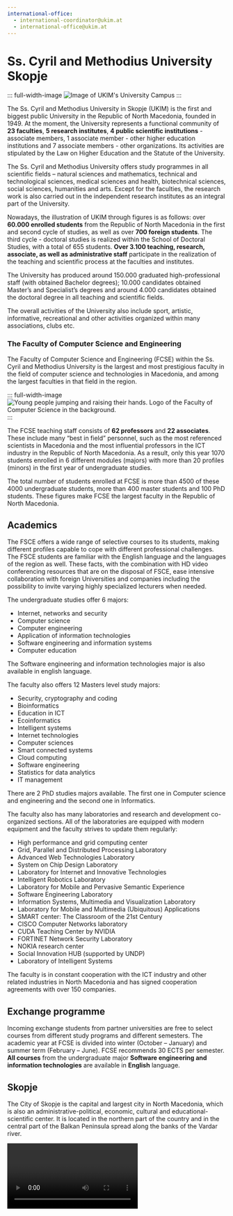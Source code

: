 ```yaml
---
international-office:
  - international-coordinator@ukim.at
  - international-office@ukim.at
---
```


# Ss. Cyril and Methodius University Skopje

::: full-width-image
![Image of UKIM's University Campus](assets/img/partner/ukim/campus.jpg)
:::

The Ss. Cyril and Methodius University in Skopje (UKIM) is the first and biggest public University in the Republic of North Macedonia, founded in 1949.
At the moment, the University represents a functional community of **23 faculties**, **5 research institutes**, **4 public scientific institutions** - associate members, 1 associate member - other higher education institutions and 7 associate members - other organizations.
Its activities are stipulated by the Law on Higher Education and the Statute of the University.

<!-- more -->

The Ss. Cyril and Methodius University offers study programmes in all scientific fields – natural sciences and mathematics, technical and technological sciences, medical sciences and health, biotechnical sciences, social sciences, humanities and arts.
Except for the faculties, the research work is also carried out in the independent research institutes as an integral part of the University.

Nowadays, the illustration of UKIM through figures is as follows: over **60.000 enrolled students** from the Republic of North Macedonia in the first and second cycle of studies, as well as over **700 foreign students**.
The third cycle - doctoral studies is realized within the School of Doctoral Studies, with a total of 655 students.
**Over 3.100 teaching, research, associate, as well as administrative staff** participate in the realization of the teaching and scientific process at the faculties and institutes.

The University has produced around 150.000 graduated high-professional staff (with obtained Bachelor degrees); 10.000 candidates obtained Master’s and Specialist’s degrees and around 4.000 candidates obtained the doctoral degree in all teaching and scientific fields.

The overall activities of the University also include sport, artistic, informative, recreational and other activities organized within many associations, clubs etc.

### The Faculty of Computer Science and Engineering

The Faculty of Computer Science and Engineering (FCSE) within the Ss. Cyril and Methodius University is the largest and most prestigious faculty in the field of computer science and technologies in Macedonia, and among the largest faculties in that field in the region.

::: full-width-image
![Young people jumping and raising their hands. Logo of the Faculty of Computer Science in the background.](assets/img/partner/ukim/people.png)
:::

The FCSE teaching staff consists of **62 professors** and **22 associates**.
These include many “best in field” personnel, such as the most referenced scientists in Macedonia and the most influential professors in the ICT industry in the Republic of North Macedonia.
As a result, only this year 1070 students enrolled in 6 different modules (majors) with more than 20 profiles (minors) in the first year of undergraduate studies.

The total number of students enrolled at FCSE is more than 4500 of these 4000 undergraduate students, more than 400 master students and 100 PhD students.
These figures make FCSE the largest faculty in the Republic of North Macedonia.

## Academics

The FSCE offers a wide range of selective courses to its students, making different profiles capable to cope with different professional challenges.
The FSCE students are familiar with the English language and the languages of the region as well.
These facts, with the combination with HD video conferencing resources that are on the disposal of FSCE, ease intensive collaboration with foreign Universities and companies including the possibility to invite varying highly specialized lecturers when needed.

The undergraduate studies offer 6 majors:

- Internet, networks and security
- Computer science
- Computer engineering
- Application of information technologies
- Software engineering and information systems
- Computer education

The Software engineering and information technologies major is also available in english language.

The faculty also offers 12 Masters level study majors:

- Security, cryptography and coding
- Bioinformatics
- Education in ICT
- Ecoinformatics
- Intelligent systems
- Internet technologies
- Computer sciences
- Smart connected systems
- Cloud computing
- Software engineering
- Statistics for data analytics
- IT management

There are 2 PhD studies majors available.
The first one in Computer science and engineering and the second one in Informatics.

The faculty also has many laboratories and research and development co-organized sections.
All of the laboratories are equipped with modern equipment and the faculty strives to update them regularly:

- High performance and grid computing center
- Grid, Parallel and Distributed Processing Laboratory
- Advanced Web Technologies Laboratory
- System on Chip Design Laboratory
- Laboratory for Internet and Innovative Technologies
- Intelligent Robotics Laboratory
- Laboratory for Mobile and Pervasive Semantic Experience
- Software Engineering Laboratory
- Information Systems, Multimedia and Visualization Laboratory
- Laboratory for Mobile and Multimedia (Ubiquitous) Applications
- SMART center: The Classroom of the 21st Century
- CISCO Computer Networks laboratory
- CUDA Teaching Center by NVIDIA
- FORTINET Network Security Laboratory
- NOKIA research center
- Social Innovation HUB (supported by UNDP)
- Laboratory of Intelligent Systems

The faculty is in constant cooperation with the ICT industry and other related industries in North Macedonia and has signed cooperation agreements with over 150 companies.

## Exchange programme

Incoming exchange students from partner universities are free to select courses from different study programs and different semesters.
The academic year at FCSE is divided into winter (October – January) and summer term (February – June).
FCSE recommends 30 ECTS per semester.
**All courses** from the undergraduate major **Software engineering and information technologies** are available in **English** language.

## Skopje

The City of Skopje is the capital and largest city in North Macedonia, which is also an administrative-political, economic, cultural and educational-scientific center.
It is located in the northern part of the country and in the central part of the Balkan Peninsula spread along the banks of the Vardar river.

<Video id="lTdK3cqho60" hl="en"/>
